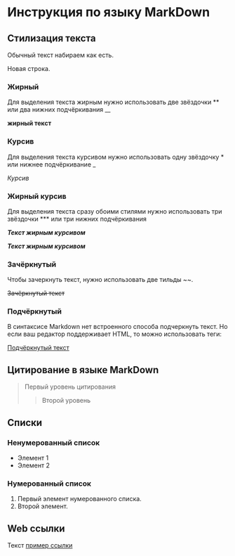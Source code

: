 # Инструкция по языку MarkDown

## Стилизация текста

Обычный текст набираем как есть.

Новая строка.

### Жирный

Для выделения текста жирным нужно использовать две звёздочки ** или два нижних подчёркивания __

**жирный текст**

### Курсив

Для выделения текста курсивом нужно использовать одну звёздочку * или нижнее подчёркивание _

*Курсив*

### Жирный курсив

Для выделения текста сразу обоими стилями нужно использовать три звёздочки *** или три нижних подчёркивания

***Текст жирным курсивом***

___Текст жирным курсивом___

### Зачёркнутый 

Чтобы зачеркнуть текст, нужно использовать две тильды ~~.

~~Зачёркнутый текст~~

### Подчёркнутый

В синтаксисе Markdown нет встроенного способа подчеркнуть текст. Но если ваш редактор поддерживает HTML, то можно использовать теги:

<u>Подчёркнутый текст</u>


## Цитирование в языке MarkDown

> Первый уровень цитирования
>> Второй уровень

## Списки
### Ненумерованный список 
* Элемент 1
* Элемент 2

### Нумерованный список 
1. Первый элемент нумерованного списка.
2. Второй элемент.

## Web ссылки
Текст [пример ссылки]("http.example."com" "Всплывающая подсказка")
